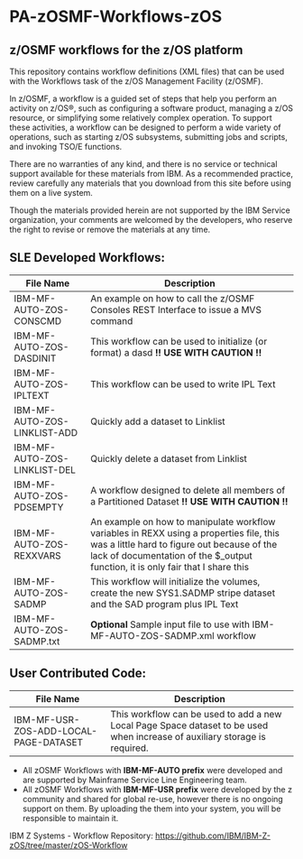 # PA-zOSMF-Workflows-zOS

## z/OSMF workflows for the z/OS platform

This repository contains workflow definitions (XML files) that can be used with the Workflows task of the z/OS Management Facility (z/OSMF).

In z/OSMF, a workflow is a guided set of steps that help you perform an activity on z/OS®, such as configuring a software product, managing a z/OS resource, or simplifying some relatively complex operation. To support these activities, a workflow can be designed to perform a wide variety of operations, such as starting z/OS subsystems, submitting jobs and scripts, and invoking TSO/E functions.

There are no warranties of any kind, and there is no service or technical support available for these materials from IBM. As a recommended practice, review carefully any materials that you download from this site before using them on a live system.

Though the materials provided herein are not supported by the IBM Service organization, your comments are welcomed by the developers, who reserve the right to revise or remove the materials at any time. 

## SLE Developed Workflows:
| File Name | Description | 
| ------    | ------      |
|IBM-MF-AUTO-ZOS-CONSCMD|An example on how to call the z/OSMF Consoles REST Interface to issue a MVS command|
|IBM-MF-AUTO-ZOS-DASDINIT|This workflow can be used to initialize (or format) a dasd **!! USE WITH CAUTION !!**|
|IBM-MF-AUTO-ZOS-IPLTEXT|This workflow can be used to write IPL Text|
|IBM-MF-AUTO-ZOS-LINKLIST-ADD|Quickly add a dataset to Linklist|
|IBM-MF-AUTO-ZOS-LINKLIST-DEL|Quickly delete a dataset from Linklist|
|IBM-MF-AUTO-ZOS-PDSEMPTY|A workflow designed to delete all members of a Partitioned Dataset **!! USE WITH CAUTION !!**|
|IBM-MF-AUTO-ZOS-REXXVARS|An example on how to manipulate workflow variables in REXX using a properties file, this was a little hard to figure out because of the lack of documentation of the $_output function, it is only fair that I share this|
|IBM-MF-AUTO-ZOS-SADMP|This workflow will initialize the volumes, create the new SYS1.SADMP stripe dataset and the SAD program plus IPL Text|
|IBM-MF-AUTO-ZOS-SADMP.txt|**Optional** Sample input file to use with IBM-MF-AUTO-ZOS-SADMP.xml workflow|

## User Contributed Code:
| File Name | Description | 
| ------    | ------      |
|IBM-MF-USR-ZOS-ADD-LOCAL-PAGE-DATASET|This workflow can be used to add a new Local Page Space dataset to be used when increase of auxiliary storage is required.|

* All zOSMF Workflows with **IBM-MF-AUTO prefix** were developed and are supported by Mainframe Service Line Engineering team.
* All zOSMF Workflows with **IBM-MF-USR prefix** were developed by the z community and shared for global re-use, however there is no ongoing support on them. By uploading the them into your system, you will be responsible to maintain it.

IBM Z Systems - Workflow Repository: https://github.com/IBM/IBM-Z-zOS/tree/master/zOS-Workflow
